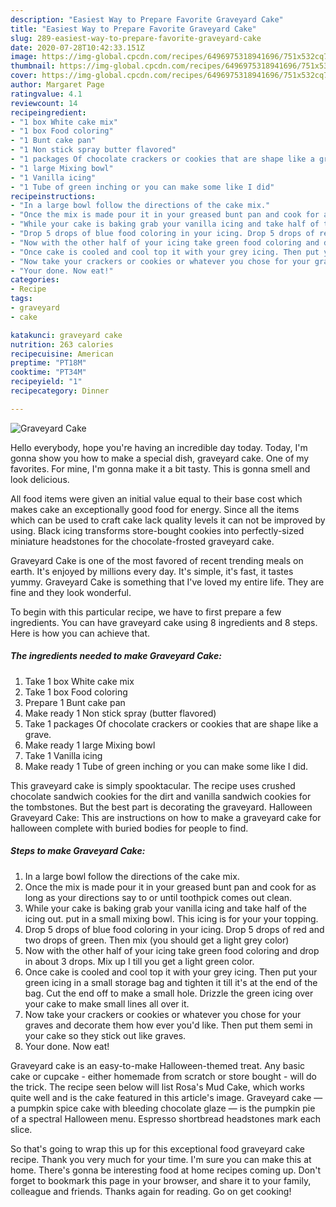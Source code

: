 ```yaml
---
description: "Easiest Way to Prepare Favorite Graveyard Cake"
title: "Easiest Way to Prepare Favorite Graveyard Cake"
slug: 289-easiest-way-to-prepare-favorite-graveyard-cake
date: 2020-07-28T10:42:33.151Z
image: https://img-global.cpcdn.com/recipes/6496975318941696/751x532cq70/graveyard-cake-recipe-main-photo.jpg
thumbnail: https://img-global.cpcdn.com/recipes/6496975318941696/751x532cq70/graveyard-cake-recipe-main-photo.jpg
cover: https://img-global.cpcdn.com/recipes/6496975318941696/751x532cq70/graveyard-cake-recipe-main-photo.jpg
author: Margaret Page
ratingvalue: 4.1
reviewcount: 14
recipeingredient:
- "1 box White cake mix"
- "1 box Food coloring"
- "1 Bunt cake pan"
- "1 Non stick spray butter flavored"
- "1 packages Of chocolate crackers or cookies that are shape like a grave"
- "1 large Mixing bowl"
- "1 Vanilla icing"
- "1 Tube of green inching or you can make some like I did"
recipeinstructions:
- "In a large bowl follow the directions of the cake mix."
- "Once the mix is made pour it in your greased bunt pan and cook for as long as your directions say to or until toothpick comes out clean."
- "While your cake is baking grab your vanilla icing and take half of the icing out. put in a small mixing bowl. This icing is for your your topping."
- "Drop 5 drops of blue food coloring in your icing. Drop 5 drops of red and two drops of green. Then mix (you should get a light grey color)"
- "Now with the other half of your icing take green food coloring and drop in about 3 drops. Mix up I till you get a light green color."
- "Once cake is cooled and cool top it with your grey icing. Then put your green icing in a small storage bag and tighten it till it&#39;s at the end of the bag. Cut the end off to make a small hole. Drizzle the green icing over your cake to make small lines all over it."
- "Now take your crackers or cookies or whatever you chose for your graves and decorate them how ever you&#39;d like. Then put them semi in your cake so they stick out like graves."
- "Your done. Now eat!"
categories:
- Recipe
tags:
- graveyard
- cake

katakunci: graveyard cake 
nutrition: 263 calories
recipecuisine: American
preptime: "PT18M"
cooktime: "PT34M"
recipeyield: "1"
recipecategory: Dinner

---
```



![Graveyard Cake](https://img-global.cpcdn.com/recipes/6496975318941696/751x532cq70/graveyard-cake-recipe-main-photo.jpg)

Hello everybody, hope you're having an incredible day today. Today, I'm gonna show you how to make a special dish, graveyard cake. One of my favorites. For mine, I'm gonna make it a bit tasty. This is gonna smell and look delicious.

All food items were given an initial value equal to their base cost which makes cake an exceptionally good food for energy. Since all the items which can be used to craft cake lack quality levels it can not be improved by using. Black icing transforms store-bought cookies into perfectly-sized miniature headstones for the chocolate-frosted graveyard cake.

Graveyard Cake is one of the most favored of recent trending meals on earth. It's enjoyed by millions every day. It's simple, it's fast, it tastes yummy. Graveyard Cake is something that I've loved my entire life. They are fine and they look wonderful.


To begin with this particular recipe, we have to first prepare a few ingredients. You can have graveyard cake using 8 ingredients and 8 steps. Here is how you can achieve that.

<!--inarticleads1-->

##### The ingredients needed to make Graveyard Cake:

1. Take 1 box White cake mix
1. Take 1 box Food coloring
1. Prepare 1 Bunt cake pan
1. Make ready 1 Non stick spray (butter flavored)
1. Take 1 packages Of chocolate crackers or cookies that are shape like a grave.
1. Make ready 1 large Mixing bowl
1. Take 1 Vanilla icing
1. Make ready 1 Tube of green inching or you can make some like I did.


This graveyard cake is simply spooktacular. The recipe uses crushed chocolate sandwich cookies for the dirt and vanilla sandwich cookies for the tombstones. But the best part is decorating the graveyard. Halloween Graveyard Cake: This are instructions on how to make a graveyard cake for halloween complete with buried bodies for people to find. 

<!--inarticleads2-->

##### Steps to make Graveyard Cake:

1. In a large bowl follow the directions of the cake mix.
1. Once the mix is made pour it in your greased bunt pan and cook for as long as your directions say to or until toothpick comes out clean.
1. While your cake is baking grab your vanilla icing and take half of the icing out. put in a small mixing bowl. This icing is for your your topping.
1. Drop 5 drops of blue food coloring in your icing. Drop 5 drops of red and two drops of green. Then mix (you should get a light grey color)
1. Now with the other half of your icing take green food coloring and drop in about 3 drops. Mix up I till you get a light green color.
1. Once cake is cooled and cool top it with your grey icing. Then put your green icing in a small storage bag and tighten it till it&#39;s at the end of the bag. Cut the end off to make a small hole. Drizzle the green icing over your cake to make small lines all over it.
1. Now take your crackers or cookies or whatever you chose for your graves and decorate them how ever you&#39;d like. Then put them semi in your cake so they stick out like graves.
1. Your done. Now eat!


Graveyard cake is an easy-to-make Halloween-themed treat. Any basic cake or cupcake - either homemade from scratch or store bought - will do the trick. The recipe seen below will list Rosa&#39;s Mud Cake, which works quite well and is the cake featured in this article&#39;s image. Graveyard cake — a pumpkin spice cake with bleeding chocolate glaze — is the pumpkin pie of a spectral Halloween menu. Espresso shortbread headstones mark each slice. 

So that's going to wrap this up for this exceptional food graveyard cake recipe. Thank you very much for your time. I'm sure you can make this at home. There's gonna be interesting food at home recipes coming up. Don't forget to bookmark this page in your browser, and share it to your family, colleague and friends. Thanks again for reading. Go on get cooking!
